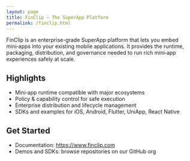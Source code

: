 ```yaml
---
layout: page
title: FinClip — The SuperApp Platform
permalink: /finclip.html
---
```


FinClip is an enterprise-grade SuperApp platform that lets you embed mini‑apps into your existing mobile applications. It provides the runtime, packaging, distribution, and governance needed to run rich mini‑app experiences safely at scale.

## Highlights

- Mini‑app runtime compatible with major ecosystems
- Policy & capability control for safe execution
- Enterprise distribution and lifecycle management
- SDKs and examples for iOS, Android, Flutter, UniApp, React Native

## Get Started

- Documentation: <https://www.finclip.com>
- Demos and SDKs: browse repositories on our GitHub org
